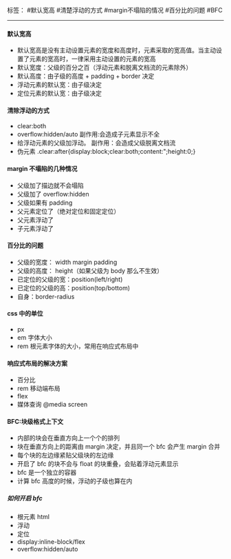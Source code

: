 标签： #默认宽高 #清楚浮动的方式 #margin不塌陷的情况 #百分比的问题 #BFC

---

#### 默认宽高
+ 默认宽高是没有主动设置元素的宽度和高度时，元素采取的宽高值。当主动设置了元素的宽高时，一律采用主动设置的元素的宽高
+ 默认宽度：父级的百分之百（浮动元素和脱离文档流的元素除外）
+ 默认高度：由子级的高度 + padding + border 决定
+ 浮动元素的默认宽：由子级决定
+ 定位元素的默认宽：由子级决定
#### 清除浮动的方式
+ clear:both
+ overflow:hidden/auto 副作用:会造成子元素显示不全
+ 给浮动元素的父级加浮动。 副作用：会造成父级脱离文档流
+ 伪元素 .clear:after{display:block;clear:both;content:";height:0;}
#### margin 不塌陷的几种情况
+ 父级加了描边就不会塌陷
+ 父级加了 overflow:hidden
+ 父级如果有 padding
+ 父元素定位了（绝对定位和固定定位）
+ 父元素浮动了
+ 子元素浮动了
#### 百分比的问题
+ 父级的宽度： width margin padding
+ 父级的高度： height（如果父级为 body 那么不生效）
+ 已定位的父级的宽：position(left/right)
+ 已定位的父级的高：position(top/bottom)
+ 自身：border-radius
#### css 中的单位
+ px
+ em 字体大小
+ rem 根元素字体的大小，常用在响应式布局中
#### 响应式布局的解决方案
+ 百分比
+ rem 移动端布局
+ flex
+ 媒体查询 @media screen 
#### BFC:块级格式上下文
+ 内部的块会在垂直方向上一个个的排列
+ 块在垂直方向上的距离由 margin 决定，并且同一个 bfc 会产生 margin 合并
+ 每个块的左边缘紧贴父级块的左边缘
+ 开启了 bfc 的块不会与 float 的块重叠，会贴着浮动元素显示
+ bfc 是一个独立的容器
+ 计算 bfc 高度的时候，浮动的子级也算在内
##### 如何开启 bfc
+ 根元素 html
+ 浮动
+ 定位
+ display:inline-block/flex
+ overflow:hidden/auto